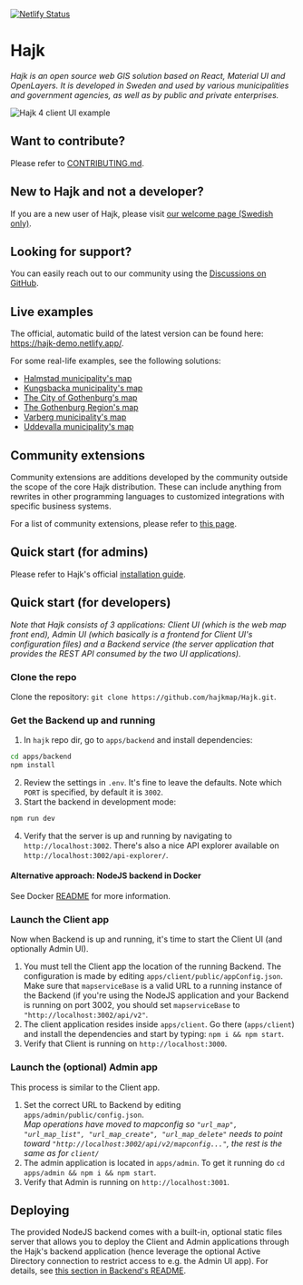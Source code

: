 [![Netlify Status](https://api.netlify.com/api/v1/badges/fa0760e3-fd3a-43bf-a704-27e05cb901cc/deploy-status)](https://app.netlify.com/sites/hajk-demo/deploys)

# Hajk

_Hajk is an open source web GIS solution based on React, Material UI and OpenLayers. It is developed in Sweden and used by various municipalities and government agencies, as well as by public and private enterprises._

![Hajk 4 client UI example](https://github.com/user-attachments/assets/a221eb84-1b8c-440c-84ad-52b57f85b1d0)

## Want to contribute?

Please refer to [CONTRIBUTING.md](https://github.com/hajkmap/Hajk/blob/master/CONTRIBUTING.md).

## New to Hajk and not a developer?

If you are a new user of Hajk, please visit [our welcome page (Swedish only)](https://www.hajkmap.se/).

## Looking for support?

You can easily reach out to our community using the [Discussions on GitHub](https://github.com/hajkmap/Hajk/discussions).

## Live examples

The official, automatic build of the latest version can be found here: https://hajk-demo.netlify.app/.

For some real-life examples, see the following solutions:

- [Halmstad municipality's map](https://karta.halmstad.se)
- [Kungsbacka municipality's map](https://karta.kungsbacka.se)
- [The City of Gothenburg's map](https://karta.goteborg.se)
- [The Gothenburg Region's map](https://karta.goteborgsregionen.se)
- [Varberg municipality's map](https://karta.varberg.se)
- [Uddevalla municipality's map](https://karta.uddevalla.se)

## Community extensions

Community extensions are additions developed by the community outside the scope of the core Hajk distribution. These can include anything from rewrites in other programming languages to customized integrations with specific business systems.

For a list of community extensions, please refer to [this page](https://github.com/hajkmap/Hajk/blob/master/docs/community-extensions.md).

## Quick start (for admins)

Please refer to Hajk's official [installation guide](https://github.com/hajkmap/Hajk/wiki/Installation-guide-%28for-pre-packaged-releases%29).

## Quick start (for developers)

_Note that Hajk consists of 3 applications: Client UI (which is the web map front end), Admin UI (which basically is a frontend for Client UI's configuration files) and a Backend service (the server application that provides the REST API consumed by the two UI applications)._

### Clone the repo

Clone the repository: `git clone https://github.com/hajkmap/Hajk.git`.

### Get the Backend up and running

1. In `hajk` repo dir, go to `apps/backend` and install dependencies:

```sh
cd apps/backend
npm install
```

2. Review the settings in `.env`. It's fine to leave the defaults. Note which `PORT` is specified, by default it is `3002`.
3. Start the backend in development mode:

```sh
npm run dev
```

4. Verify that the server is up and running by navigating to `http://localhost:3002`. There's also a nice API explorer available on `http://localhost:3002/api-explorer/`.

#### Alternative approach: NodeJS backend in Docker

See Docker [README](Docker/README.md) for more information.

### Launch the Client app

Now when Backend is up and running, it's time to start the Client UI (and optionally Admin UI).

1. You must tell the Client app the location of the running Backend. The configuration is made by editing `apps/client/public/appConfig.json`. Make sure that `mapserviceBase` is a valid URL to a running instance of the Backend (if you're using the NodeJS application and your Backend is running on port 3002, you should set `mapserviceBase` to `"http://localhost:3002/api/v2"`.
1. The client application resides inside `apps/client`. Go there (`apps/client`) and install the dependencies and start by typing: `npm i && npm start`.
1. Verify that Client is running on `http://localhost:3000`.

### Launch the (optional) Admin app

This process is similar to the Client app.

1. Set the correct URL to Backend by editing `apps/admin/public/config.json`.  
   _Map operations have moved to mapconfig so `"url_map", "url_map_list", "url_map_create", "url_map_delete"` needs to point toward `"http://localhost:3002/api/v2/mapconfig..."`, the rest is the same as for `client/`_
2. The admin application is located in `apps/admin`. To get it running do `cd apps/admin && npm i && npm start`.
3. Verify that Admin is running on `http://localhost:3001`.

## Deploying

The provided NodeJS backend comes with a built-in, optional static files server that allows you to deploy the Client and Admin applications through the Hajk's backend application (hence leverage the optional Active Directory connection to restrict access to e.g. the Admin UI app). For details, see [this section in Backend's README](https://github.com/hajkmap/Hajk/tree/master/apps/backend#deploy).
